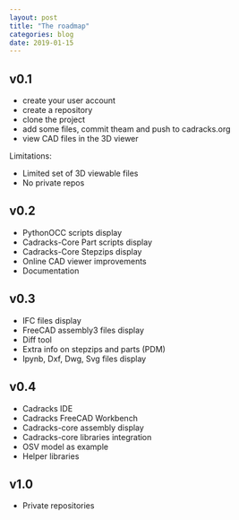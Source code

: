 ```yaml
---
layout: post
title: "The roadmap"
categories: blog
date: 2019-01-15
---
```


v0.1
----

- create your user account
- create a repository
- clone the project
- add some files, commit theam and push to cadracks.org
- view CAD files in the 3D viewer

Limitations:

- Limited set of 3D viewable files
- No private repos

v0.2
----

- PythonOCC scripts display
- Cadracks-Core Part scripts display
- Cadracks-Core Stepzips display
- Online CAD viewer improvements
- Documentation

v0.3
----

- IFC files display
- FreeCAD assembly3 files display
- Diff tool
- Extra info on stepzips and parts (PDM)
- Ipynb, Dxf, Dwg, Svg files display


v0.4
----

- Cadracks IDE
- Cadracks FreeCAD Workbench
- Cadracks-core assembly display
- Cadracks-core libraries integration
- OSV model as example
- Helper libraries

v1.0
----

- Private repositories


